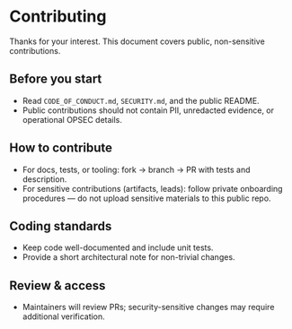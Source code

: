 # Contributing

Thanks for your interest. This document covers public, non-sensitive contributions.

## Before you start
- Read `CODE_OF_CONDUCT.md`, `SECURITY.md`, and the public README.  
- Public contributions should not contain PII, unredacted evidence, or operational OPSEC details.

## How to contribute
- For docs, tests, or tooling: fork → branch → PR with tests and description.  
- For sensitive contributions (artifacts, leads): follow private onboarding procedures — do not upload sensitive materials to this public repo.

## Coding standards
- Keep code well-documented and include unit tests.  
- Provide a short architectural note for non-trivial changes.

## Review & access
- Maintainers will review PRs; security-sensitive changes may require additional verification.
